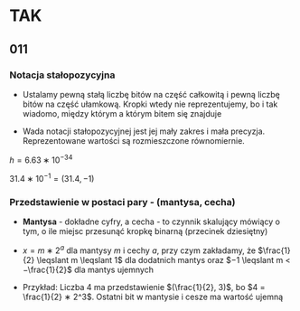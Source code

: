 # TAK

## 011

### Notacja stałopozycyjna

- Ustalamy pewną stałą liczbę bitów na część całkowitą i pewną liczbę bitów na część ułamkową. Kropki wtedy nie reprezentujemy, bo i tak wiadomo, między którym a którym bitem się znajduje

- Wada notacji stałopozycyjnej jest jej mały zakres i mała precyzja. Reprezentowane wartości są rozmieszczone równomiernie.

$h = 6.63 ∗ 10^{−34}$

$31.4 ∗ 10^{−1} = (31.4, −1)$

### Przedstawienie w postaci pary - (mantysa, cecha)

- **Mantysa** - dokładne cyfry, a cecha - to czynnik skalujący mówiący o tym, o ile miejsc przesunąć kropkę binarną (przecinek dziesiętny)

- $x = m ∗ 2^a$ dla mantysy $m$ i cechy $a$, przy czym zakładamy, że $\frac{1}{2} \leqslant m \leqslant 1$ dla dodatnich mantys oraz $−1 \leqslant m < −\frac{1}{2}$ dla mantys ujemnych

- Przykład: Liczba $4$ ma przedstawienie $(\frac{1}{2}, 3)$, bo $4 = \frac{1}{2} ∗ 2^3$.
  Ostatni bit w mantysie i cesze ma wartość ujemną
